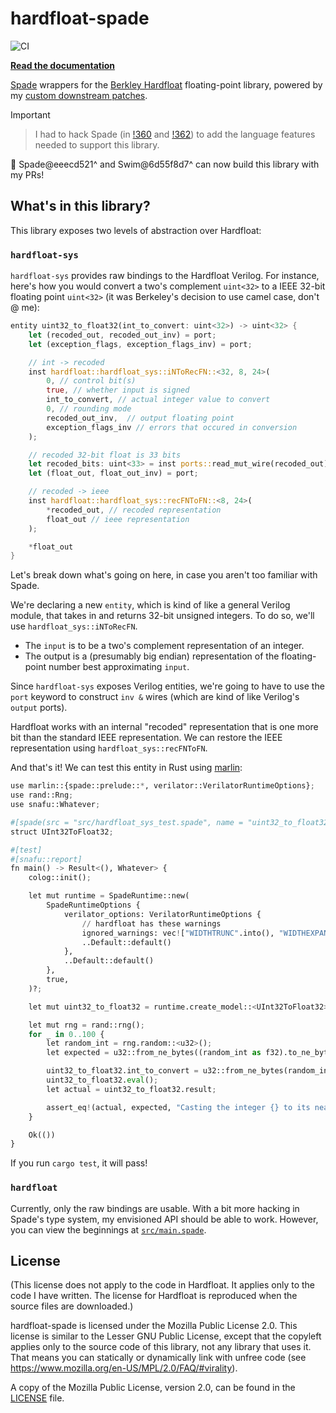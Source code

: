 # hardfloat-spade

![CI](https://github.com/ethanuppal/hardfloat-spade/actions/workflows/ci.yaml/badge.svg)

**[Read the documentation](https://ethanuppal.com/hardfloat-spade/index.html)**

[Spade](https://spade-lang.org) wrappers for the [Berkley Hardfloat](https://github.com/ucb-bar/berkeley-hardfloat) floating-point library, powered by my [custom downstream patches](https://github.com/ethanuppal/berkeley-hardfloat).

> [!IMPORTANT]
>
> > I had to hack Spade (in [!360](https://gitlab.com/spade-lang/spade/-/merge_requests/360) and [!362](https://gitlab.com/spade-lang/spade/-/merge_requests/362)) to add the language features needed to support this library.
>
> 🎉 Spade@eeecd521^ and Swim@6d55f8d7^ can now build this library with my PRs!

## What's in this library?

This library exposes two levels of abstraction over Hardfloat:

### `hardfloat-sys`

`hardfloat-sys` provides raw bindings to the Hardfloat Verilog.
For instance, here's how you would convert a two's complement `uint<32>` to a
IEEE 32-bit floating point `uint<32>` (it was Berkeley's decision to
use camel case, don't @ me):

```rs
entity uint32_to_float32(int_to_convert: uint<32>) -> uint<32> {
    let (recoded_out, recoded_out_inv) = port;
    let (exception_flags, exception_flags_inv) = port;

    // int -> recoded
    inst hardfloat::hardfloat_sys::iNToRecFN::<32, 8, 24>(
        0, // control bit(s)
        true, // whether input is signed 
        int_to_convert, // actual integer value to convert
        0, // rounding mode
        recoded_out_inv,  // output floating point
        exception_flags_inv // errors that occured in conversion
    );

    // recoded 32-bit float is 33 bits
    let recoded_bits: uint<33> = inst ports::read_mut_wire(recoded_out);
    let (float_out, float_out_inv) = port;

    // recoded -> ieee
    inst hardfloat::hardfloat_sys::recFNToFN::<8, 24>(
        *recoded_out, // recoded representation
        float_out // ieee representation
    );

    *float_out
}
```

Let's break down what's going on here, in case you aren't too familiar with
Spade.

We're declaring a new `entity`, which is kind of like a general Verilog module,
that takes in and returns 32-bit unsigned integers.
To do so, we'll use `hardfloat_sys::iNToRecFN`.

- The `input` is to be a two's complement representation of an integer.
- The output is a (presumably big endian) representation of the floating-point number best approximating `input`.

Since `hardfloat-sys` exposes Verilog entities, we're going to have to use
the `port` keyword to construct `inv &` wires (which are kind of like Verilog's
`output` ports).

Hardfloat works with an internal "recoded" representation that is one more bit
than the standard IEEE representation.
We can restore the IEEE representation using `hardfloat_sys::recFNToFN`.

And that's it!
We can test this entity in Rust using [marlin](https://github.com/ethanuppal/marlin):

```python
use marlin::{spade::prelude::*, verilator::VerilatorRuntimeOptions};
use rand::Rng;
use snafu::Whatever;

#[spade(src = "src/hardfloat_sys_test.spade", name = "uint32_to_float32")]
struct UInt32ToFloat32;

#[test]
#[snafu::report]
fn main() -> Result<(), Whatever> {
    colog::init();

    let mut runtime = SpadeRuntime::new(
        SpadeRuntimeOptions {
            verilator_options: VerilatorRuntimeOptions {
                // hardfloat has these warnings
                ignored_warnings: vec!["WIDTHTRUNC".into(), "WIDTHEXPAND".into()],
                ..Default::default()
            },
            ..Default::default()
        },
        true,
    )?;

    let mut uint32_to_float32 = runtime.create_model::<UInt32ToFloat32>()?;

    let mut rng = rand::rng();
    for _ in 0..100 {
        let random_int = rng.random::<u32>();
        let expected = u32::from_ne_bytes((random_int as f32).to_ne_bytes());

        uint32_to_float32.int_to_convert = u32::from_ne_bytes(random_int.to_ne_bytes());
        uint32_to_float32.eval();
        let actual = uint32_to_float32.result;

        assert_eq!(actual, expected, "Casting the integer {} to its nearest floating point representation did not agree with the hardware module", random_int);
    }

    Ok(())
}
```

If you run `cargo test`, it will pass!

### `hardfloat`

Currently, only the raw bindings are usable.
With a bit more hacking in Spade's type system, my envisioned API should be able
to work.
However, you can view the beginnings at [`src/main.spade`](./src/main.spade).

## License

(This license does not apply to the code in Hardfloat. It applies only to the
code I have written. The license for Hardfloat is reproduced when the source
files are downloaded.)

hardfloat-spade is licensed under the Mozilla Public License 2.0. 
This license is similar to the Lesser GNU Public License, except that the copyleft applies only to the source code of this library, not any library that uses it.
That means you can statically or dynamically link with unfree code (see https://www.mozilla.org/en-US/MPL/2.0/FAQ/#virality).

A copy of the Mozilla Public License, version 2.0, can be found in the [LICENSE](LICENSE) file.
